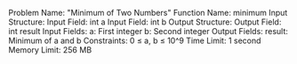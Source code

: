Problem Name: "Minimum of Two Numbers"
Function Name: minimum
Input Structure:
Input Field: int a
Input Field: int b
Output Structure:
Output Field: int result
Input Fields:
  a: First integer
  b: Second integer
Output Fields:
  result: Minimum of a and b
Constraints: 0 ≤ a, b ≤ 10^9
Time Limit: 1 second
Memory Limit: 256 MB